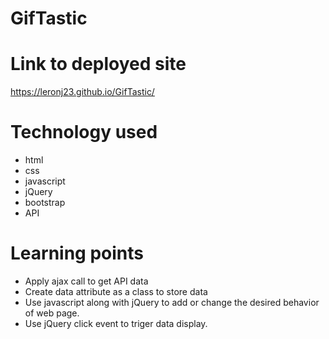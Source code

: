 # GifTastic

# Link to deployed site
https://leronj23.github.io/GifTastic/


# Technology used
* html
* css
* javascript
* jQuery
* bootstrap
* API


# Learning points
* Apply ajax call to get API data
* Create data attribute as a class to store data
* Use javascript along with jQuery to add or change the desired behavior of web page.
* Use jQuery click event to triger data display.
